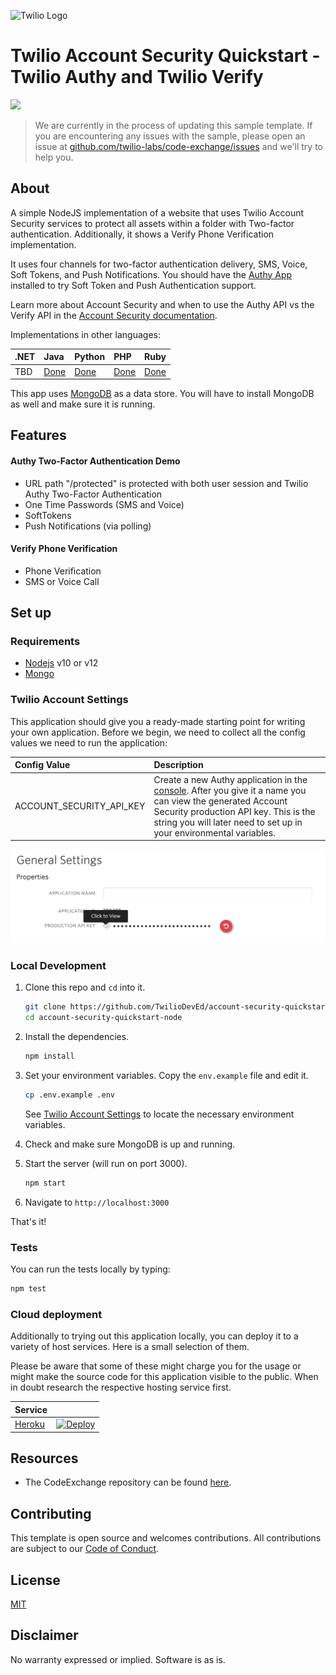 ![Twilio Logo](./twilio_logo_red.png)
# Twilio Account Security Quickstart - Twilio Authy and Twilio Verify

![](https://github.com/TwilioDevEd/account-security-quickstart-node/workflows/Node.js/badge.svg)

> We are currently in the process of updating this sample template. If you are encountering any issues with the sample, please open an issue at [github.com/twilio-labs/code-exchange/issues](https://github.com/twilio-labs/code-exchange/issues) and we'll try to help you.

## About

A simple NodeJS implementation of a website that uses Twilio Account Security services to protect all assets within a folder with Two-factor authentication. Additionally, it shows a Verify Phone Verification implementation.

It uses four channels for two-factor authentication delivery, SMS, Voice, Soft Tokens, and Push Notifications. You should have the [Authy App](https://authy.com/download/) installed to try Soft Token and Push Authentication support.

Learn more about Account Security and when to use the Authy API vs the Verify API in the [Account Security documentation](https://www.twilio.com/docs/verify/authy-vs-verify).

Implementations in other languages:

| .NET | Java | Python | PHP | Ruby |
| :--- | :--- | :----- | :-- | :--- |
| TBD | [Done](https://github.com/TwilioDevEd/account-security-quickstart-spring)  | [Done](https://github.com/TwilioDevEd/account-security-quickstart-django)  | [Done](https://github.com/TwilioDevEd/account-security-quickstart-php) | [Done](https://github.com/TwilioDevEd/account-security-quickstart-rails)  |

This app uses [MongoDB](https://www.mongodb.com/) as a data store. You will have to install MongoDB as well and make sure it is running.

## Features

#### Authy Two-Factor Authentication Demo
- URL path "/protected" is protected with both user session and Twilio Authy Two-Factor Authentication
- One Time Passwords (SMS and Voice)
- SoftTokens
- Push Notifications (via polling)

#### Verify Phone Verification
- Phone Verification
- SMS or Voice Call

## Set up

### Requirements

- [Nodejs](https://nodejs.org/) v10 or v12
- [Mongo](https://docs.mongodb.com/manual/installation/)

### Twilio Account Settings

This application should give you a ready-made starting point for writing your own application.
Before we begin, we need to collect all the config values we need to run the application:

| Config Value | Description |
| :----------  | :---------- |
| ACCOUNT_SECURITY_API_KEY  | Create a new Authy application in the [console](https://www.twilio.com/console/authy/). After you give it a name you can view the generated Account Security production API key. This is the string you will later need to set up in your environmental variables.|

![Get Authy API Key](api_key.png)

### Local Development

1. Clone this repo and `cd` into it.

   ```bash
   git clone https://github.com/TwilioDevEd/account-security-quickstart-node.git
   cd account-security-quickstart-node
   ```

1. Install the dependencies.

   ```bash
   npm install
   ```

1. Set your environment variables. Copy the `env.example` file and edit it.

   ```bash
   cp .env.example .env
   ```

   See [Twilio Account Settings](#twilio-account-settings) to locate the necessary environment variables.

1. Check and make sure MongoDB is up and running.

1. Start the server (will run on port 3000).

   ```bash
   npm start
   ```

1.  Navigate to `http://localhost:3000`

That's it!

### Tests

You can run the tests locally by typing:

```bash
npm test
```


### Cloud deployment

Additionally to trying out this application locally, you can deploy it to a variety of host services. Here is a small selection of them.

Please be aware that some of these might charge you for the usage or might make the source code for this application visible to the public. When in doubt research the respective hosting service first.

| Service                           |                                                                                                                                                                                                                           |
| :-------------------------------- | :------------------------------------------------------------------------------------------------------------------------------------------------------------------------------------------------------------------------ |
| [Heroku](https://www.heroku.com/) | [![Deploy](https://www.herokucdn.com/deploy/button.svg)](https://heroku.com/deploy)                                                                                                                                       |

## Resources

- The CodeExchange repository can be found [here](https://github.com/twilio-labs/code-exchange/).

## Contributing

This template is open source and welcomes contributions. All contributions are subject to our [Code of Conduct](https://github.com/twilio-labs/.github/blob/master/CODE_OF_CONDUCT.md).

## License

[MIT](http://www.opensource.org/licenses/mit-license.html)

## Disclaimer

No warranty expressed or implied. Software is as is.

[twilio]: https://www.twilio.com
